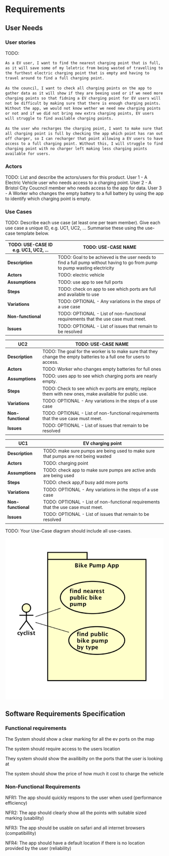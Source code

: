 # Requirements

## User Needs

### User stories
TODO: 

    As a EV user, I want to find the nearest charging point that is full, as it will save some of my leletric from being wasted of travelling to the furthest electric charging point that is empty and having to travel around to find a full charging point.

    As the council, I want to check all charging points on the app to gather data as it will show if they are beeing used or if we need more charging points so that fidning a EV charging point for EV users will not be difficult by making sure that there is enough charging points. Without the app, we would not know wether we need new charging points or not and if we did not bring new extra charging points, EV users will struggle to find available charging points.

    As the user who recharges the charging point, I want to make sure that all charging point is full by checking the app which point has ran out off charger, so I can recharger that point allowing a EV users to have access to a full charging point. Without this, I will struggle to find charging point with no charger left making less charging points available for users.

### Actors
TODO: List and describe the actors/users for this product.
User 1 - A Electric Vehicle user who needs access to a charging point.
User 2 - A Bristol City Coucncil member who needs access to the app for data.
User 3 - A Worker who changes the empty battery to a full battery by using the app to identify which charging point is empty.

### Use Cases
TODO: Describe each use case (at least one per team member).
    Give each use case a unique ID, e.g. UC1, UC2, ...
    Summarise these using the use-case template below.

| TODO: USE-CASE ID e.g. UC1, UC2, ... | TODO: USE-CASE NAME | 
| -------------------------------------- | ------------------- |
| **Description** | TODO: Goal to be achieved is the user needs to find a full pump without having to go from pump to pump wasting electricity|
| **Actors** | TODO: electric vehicle |
| **Assumptions** | TODO: use app to see full ports</td></tr>
| **Steps** | TODO: check on app to see which ports are full and available to use |
| **Variations** | TODO: OPTIONAL - Any variations in the steps of a use case |
| **Non-functional** | TODO: OPTIONAL - List of non-functional requirements that the use case must meet. |
| **Issues** | TODO: OPTIONAL - List of issues that remain to be resolved |

| UC2| TODO: USE-CASE NAME | 
| -------------------------------------- | ------------------- |
| **Description** | TODO: The goal for the worker is to make sure that they change the empty batteries to a full one for users to access. |
| **Actors** | TODO: Worker who changes empty batteries for full ones |
| **Assumptions** | TODO: uses app to see which charging ports are nearly empty.
| **Steps** | TODO: Check to see which ev ports are empty, replace them with new ones, make available for public use.
| **Variations** | TODO: OPTIONAL - Any variations in the steps of a use case |
| **Non-functional** | TODO: OPTIONAL - List of non-functional requirements that the use case must meet. |
| **Issues** | TODO: OPTIONAL - List of issues that remain to be resolved |

| UC1| EV charging point | 
| -------------------------------------- | ------------------- |
| **Description** | TODO: make sure pumps are being used to make sure that pumps are not being wasted |
| **Actors** | TODO: charging point |
| **Assumptions** | TODO: check app to make sure pumps are active ands are being used</td></tr>
| **Steps** | TODO: check app,if busy add more ports|
| **Variations** | TODO: OPTIONAL - Any variations in the steps of a use case |
| **Non-functional** | TODO: OPTIONAL - List of non-functional requirements that the use case must meet. |
| **Issues** | TODO: OPTIONAL - List of issues that remain to be resolved |

TODO: Your Use-Case diagram should include all use-cases.

![Insert your Use-Case Diagram Here](images/use-case.png)

## Software Requirements Specification
### Functional requirements
 
The System should show a clear marking for all the ev ports on the map

The system should require access to the users location

They system should show the availibilty on the ports that the user is looking at

The system should show the price of how much it cost to charge the vehicle

### Non-Functional Requirements

NFR1: The app should quickly respons to the user when used (performance efficiency) 

NFR2: The app should clearly show all the points with suitable sized marking (usability)

NFR3: The app should be usable on safari and all internet browsers (compatibillity)

NFR4: The app should have a default location if there is no location provided by the user (reliability)
